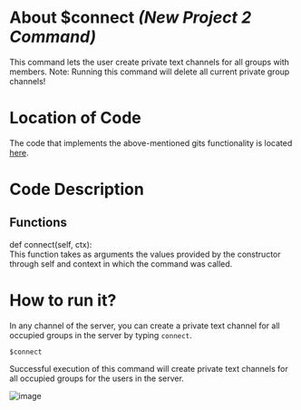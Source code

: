 # About $connect _(New Project 2 Command)_
This command lets the user create private text channels for all groups with members. 
Note: Running this command will delete all current private group channels!

# Location of Code
The code that implements the above-mentioned gits functionality is located [here](https://github.com/lyonva/ClassMateBot/blob/main/src/cogs/groups.py).

# Code Description
## Functions
def connect(self, ctx): <br>
This function takes as arguments the values provided by the constructor through self and context in which the command was called.

# How to run it?
In any channel of the server, you can create a private text channel for all occupied groups in the server by typing `connect`.
```
$connect
```
Successful execution of this command will create private text channels for all occupied groups for the users in the server.

![image](https://user-images.githubusercontent.com/89809302/140448623-d3cb5658-b3cc-4ffa-a984-679fc20fbc9f.png)
